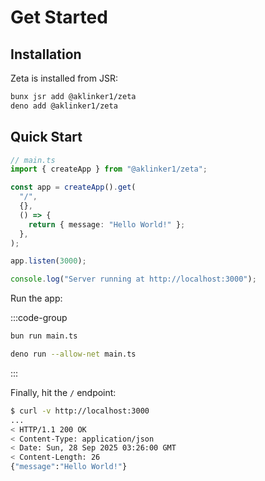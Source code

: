 # Get Started

## Installation

Zeta is installed from JSR:

```sh
bunx jsr add @aklinker1/zeta
deno add @aklinker1/zeta
```

## Quick Start

```ts
// main.ts
import { createApp } from "@aklinker1/zeta";

const app = createApp().get(
  "/",
  {},
  () => {
    return { message: "Hello World!" };
  },
);

app.listen(3000);

console.log("Server running at http://localhost:3000");
```

Run the app:

:::code-group

```sh [Bun]
bun run main.ts
```

```sh [Deno]
deno run --allow-net main.ts
```

:::

Finally, hit the `/` endpoint:

```sh
$ curl -v http://localhost:3000
...
< HTTP/1.1 200 OK
< Content-Type: application/json
< Date: Sun, 28 Sep 2025 03:26:00 GMT
< Content-Length: 26
{"message":"Hello World!"}
```
